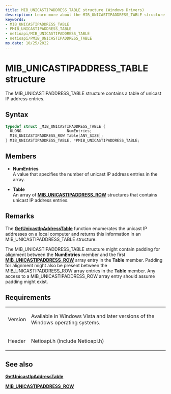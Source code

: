 ```yaml
---
title: MIB_UNICASTIPADDRESS_TABLE structure (Windows Drivers)
description: Learn more about the MIB_UNICASTIPADDRESS_TABLE structure.
keywords:
- MIB_UNICASTIPADDRESS_TABLE
- PMIB_UNICASTIPADDRESS_TABLE
- netioapi/MIB_UNICASTIPADDRESS_TABLE
- netioapi/PMIB_UNICASTIPADDRESS_TABLE
ms.date: 10/25/2022
---
```


# MIB\_UNICASTIPADDRESS\_TABLE structure

The MIB\_UNICASTIPADDRESS\_TABLE structure contains a table of unicast IP address entries.

## Syntax

``` c++
typedef struct _MIB_UNICASTIPADDRESS_TABLE {
  ULONG                    NumEntries;
  MIB_UNICASTIPADDRESS_ROW Table[ANY_SIZE];
} MIB_UNICASTIPADDRESS_TABLE, *PMIB_UNICASTIPADDRESS_TABLE;
```

## Members

- **NumEntries**  
   A value that specifies the number of unicast IP address entries in the array.

- **Table**  
   An array of [**MIB\_UNICASTIPADDRESS\_ROW**](mib-unicastipaddress-row.md) structures that contains unicast IP address entries.

## Remarks

The [**GetUnicastIpAddressTable**](getunicastipaddresstable.md) function enumerates the unicast IP addresses on a local computer and returns this information in an MIB\_UNICASTIPADDRESS\_TABLE structure.

The MIB\_UNICASTIPADDRESS\_TABLE structure might contain padding for alignment between the **NumEntries** member and the first [**MIB\_UNICASTIPADDRESS\_ROW**](mib-unicastipaddress-row.md) array entry in the **Table** member. Padding for alignment might also be present between the MIB\_UNICASTIPADDRESS\_ROW array entries in the **Table** member. Any access to a MIB\_UNICASTIPADDRESS\_ROW array entry should assume padding might exist.

## Requirements

<table>
<tbody>
<tr class="odd">
<td><p>Version</p></td>
<td><p>Available in Windows Vista and later versions of the Windows operating systems.</p></td>
</tr>
<tr class="even">
<td><p>Header</p></td>
<td>Netioapi.h (include Netioapi.h)</td>
</tr>
</tbody>
</table>

## See also

[**GetUnicastIpAddressTable**](getunicastipaddresstable.md)

[**MIB\_UNICASTIPADDRESS\_ROW**](mib-unicastipaddress-row.md)
